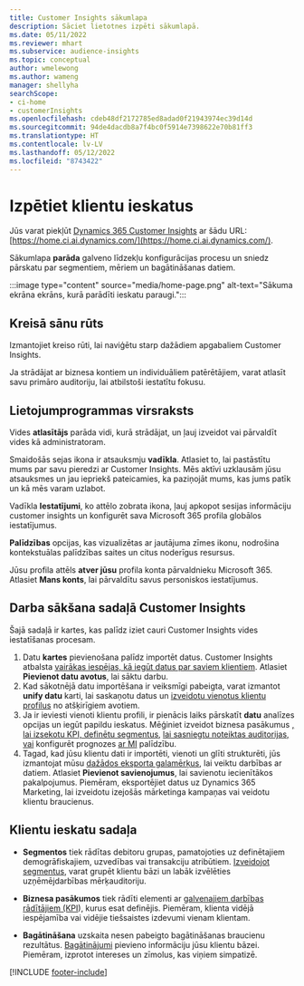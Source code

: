 ```yaml
---
title: Customer Insights sākumlapa
description: Sāciet lietotnes izpēti sākumlapā.
ms.date: 05/11/2022
ms.reviewer: mhart
ms.subservice: audience-insights
ms.topic: conceptual
author: wmelewong
ms.author: wameng
manager: shellyha
searchScope:
- ci-home
- customerInsights
ms.openlocfilehash: cdeb48df2172785ed8adad0f21943974ec39d14d
ms.sourcegitcommit: 94de4dacdb8a7f4bc0f5914e7398622e70b81ff3
ms.translationtype: HT
ms.contentlocale: lv-LV
ms.lasthandoff: 05/12/2022
ms.locfileid: "8743422"
---
```

# <a name="explore-customer-insights"></a>Izpētiet klientu ieskatus

Jūs varat piekļūt [Dynamics 365 Customer Insights](https://home.ci.ai.dynamics.com/) ar šādu URL: [https://home.ci.ai.dynamics.com/](https://home.ci.ai.dynamics.com/).

Sākumlapa **parāda** galveno līdzekļu konfigurācijas procesu un sniedz pārskatu par segmentiem, mēriem un bagātināšanas datiem.

:::image type="content" source="media/home-page.png" alt-text="Sākuma ekrāna ekrāns, kurā parādīti ieskatu paraugi.":::

## <a name="left-side-pane"></a>Kreisā sānu rūts

Izmantojiet kreiso rūti, lai naviģētu starp dažādiem apgabaliem Customer Insights. 

Ja strādājat ar biznesa kontiem un individuāliem patērētājiem, varat atlasīt savu primāro auditoriju, lai atbilstoši iestatītu fokusu. 

## <a name="application-header"></a>Lietojumprogrammas virsraksts

Vides **atlasītājs** parāda vidi, kurā strādājat, un ļauj izveidot vai pārvaldīt vides kā administratoram.

Smaidošās sejas ikona ir atsauksmju **vadīkla**. Atlasiet to, lai pastāstītu mums par savu pieredzi ar Customer Insights. Mēs aktīvi uzklausām jūsu atsauksmes un jau iepriekš pateicamies, ka paziņojāt mums, kas jums patīk un kā mēs varam uzlabot.

Vadīkla **Iestatījumi**, ko attēlo zobrata ikona, ļauj apkopot sesijas informāciju customer insights un konfigurēt sava Microsoft 365 profila globālos iestatījumus. 

**Palīdzības** opcijas, kas vizualizētas ar jautājuma zīmes ikonu, nodrošina kontekstuālas palīdzības saites un citus noderīgus resursus.

Jūsu profila attēls **atver jūsu** profila konta pārvaldnieku Microsoft 365. Atlasiet **Mans konts**, lai pārvaldītu savus personiskos iestatījumus.

## <a name="getting-started-with-customer-insights-section"></a>Darba sākšana sadaļā Customer Insights

Šajā sadaļā ir kartes, kas palīdz iziet cauri Customer Insights vides iestatīšanas procesam. 

1. Datu **kartes** pievienošana palīdz importēt datus. Customer Insights atbalsta [vairākas iespējas, kā iegūt datus par saviem klientiem](data-sources.md). Atlasiet **Pievienot datu avotus**, lai sāktu darbu.
1. Kad sākotnējā datu importēšana ir veiksmīgi pabeigta, varat izmantot **unify datu** karti, lai saskaņotu datus un [izveidotu vienotus klientu profilus](data-unification.md) no atšķirīgiem avotiem. 
1. Ja ir ieviesti vienoti klientu profili, ir pienācis laiks pārskatīt **datu** analīzes opcijas un iegūt papildu ieskatus. Mēģiniet izveidot biznesa pasākumus [, lai izsekotu KPI, definētu segmentus](measures.md), [lai sasniegtu noteiktas auditorijas, vai](segments.md) konfigurēt prognozes [ar MI](predictions-overview.md) palīdzību.
1. Tagad, kad jūsu klientu dati ir importēti, vienoti un glīti strukturēti, jūs izmantojat mūsu [dažādos eksporta galamērķus](export-destinations.md), lai veiktu darbības ar datiem. Atlasiet **Pievienot savienojumus**, lai savienotu iecienītākos pakalpojumus. Piemēram, eksportējiet datus uz Dynamics 365 Marketing, lai izveidotu izejošās mārketinga kampaņas vai veidotu klientu braucienus. 

## <a name="your-customer-insights-section"></a>Klientu ieskatu sadaļa

- **Segmentos** tiek rādītas debitoru grupas, pamatojoties uz definētajiem demogrāfiskajiem, uzvedības vai transakciju atribūtiem. [Izveidojot segmentus](segments.md), varat grupēt klientu bāzi un labāk izvēlēties uzņēmējdarbības mērķauditoriju.

- **Biznesa pasākumos** tiek rādīti elementi ar [galvenajiem darbības rādītājiem (KPI](measures.md)), kurus esat definējis. Piemēram, klienta vidējā iespējamība vai vidējie tiešsaistes izdevumi vienam klientam.

- **Bagātināšana** uzskaita nesen pabeigto bagātināšanas braucienu rezultātus. [Bagātinājumi](enrichment-hub.md) pievieno informāciju jūsu klientu bāzei. Piemēram, izprotot intereses un zīmolus, kas viņiem simpatizē.


[!INCLUDE [footer-include](includes/footer-banner.md)]
